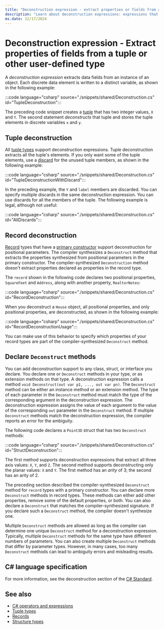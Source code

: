 ```yaml
---
title: "Deconstruction expression - extract properties or fields from a tuple or other type"
description: "Learn about deconstruction expressions: expressions that extract individual properties or fields from a tuple or user defined type into discrete expressions."
ms.date: 12/17/2024
---
```

# Deconstruction expression - Extract properties of fields from a tuple or other user-defined type

A *deconstruction expression* extracts data fields from an instance of an object. Each discrete data element is written to a distinct variable, as shown in the following example:

:::code language="csharp" source="./snippets/shared/Deconstruction.cs" id="TupleDeconstruction":::

The preceding code snippet creates a [tuple](../builtin-types/value-tuples.md) that has two integer values, `X` and `Y`. The second statement *deconstructs* that tuple and stores the tuple elements in discrete variables `x` and `y`.

## Tuple deconstruction

All [tuple types](../builtin-types/value-tuples.md) support deconstruction expressions. Tuple deconstruction extracts all the tuple's elements. If you only want some of the tuple elements, use a [discard](../tokens/discard.md) for the unused tuple members, as shown in the following example:

:::code language="csharp" source="./snippets/shared/Deconstruction.cs" id="TupleDeconstructionWithDiscard":::

In the preceding example, the `Y` and `label` members are discarded. You can specify multiple discards in the same deconstruction expression. You can use discards for all the members of the tuple. The following example is legal, although not useful:

:::code language="csharp" source="./snippets/shared/Deconstruction.cs" id="AllDiscards":::

## Record deconstruction

[Record](../builtin-types/record.md) types that have a [primary constructor](../builtin-types/record.md#positional-syntax-for-property-definition) support deconstruction for positional parameters. The compiler synthesizes a `Deconstruct` method that extracts the properties synthesized from positional parameters in the primary constructor. The compiler-synthesized `Deconstruction` method doesn't extract properties declared as properties in the record type.

The `record` shown in the following code declares two positional properties, `SquareFeet` and `Address`, along with another property, `RealtorNotes`:

:::code language="csharp" source="./snippets/shared/Deconstruction.cs" id="RecordDeconstruction":::

When you deconstruct a `House` object, all positional properties, and only positional properties, are deconstructed, as shown in the following example:

:::code language="csharp" source="./snippets/shared/Deconstruction.cs" id="RecordDeconstructionUsage":::

You can make use of this behavior to specify which properties of your record types are part of the compiler-synthesized `Deconstruct` method.

## Declare `Deconstruct` methods

You can add deconstruction support to any class, struct, or interface you declare. You declare one or `Deconstruct` methods in your type, or as extension methods on that type. A deconstruction expression calls a  method `void Deconstruct(out var p1, ..., out var pn)`. The `Deconstruct` method can be either an instance method or an extension method. The type of each parameter in the `Deconstruct` method must match the type of the corresponding argument in the deconstruction expression. The deconstruction expression assigns the value of each argument to the value of the corresponding `out` parameter in the `Deconstruct` method. If multiple `Deconstruct` methods match the deconstruction expression, the compiler reports an error for the ambiguity.

The following code declares a `Point3D` struct that has two `Deconstruct` methods:

:::code language="csharp" source="./snippets/shared/Deconstruction.cs" id="StructDeconstruction":::

The first method supports deconstruction expressions that extract all three axis values: `X`, `Y`, and `Z`. The second method supports deconstructing only the planar values: `X` and `Y`. The first method has an *arity* of 3; the second has an arity of 2.

The preceding section described the compiler-synthesized `Deconstruct` method for `record` types with a primary constructor. You can declare more `Deconstruct` methods in record types. These methods can either add other properties, remove some of the default properties, or both. You can also declare a `Deconstruct` that matches the compiler-synthesized signature. If you declare such a `Deconstruct` method, the compiler doesn't synthesize one.

Multiple `Deconstruct` methods are allowed as long as the compiler can determine one unique `Deconstruct` method for a deconstruction expression. Typically, multiple `Deconstruct` methods for the same type have different numbers of parameters. You can also create multiple `Deconstruct` methods that differ by parameter types. However, in many cases, too many `Deconstruct` methods can lead to ambiguity errors and misleading results.

## C# language specification

For more information, see the deconstruction section of the [C# Standard](~/_csharpstandard/standard/expressions.md#127-deconstruction).

## See also

- [C# operators and expressions](index.md)
- [Tuple types](../builtin-types/value-tuples.md)
- [Records](../builtin-types/record.md)
- [Structure types](../builtin-types/struct.md)
